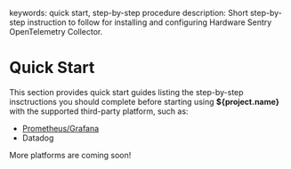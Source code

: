 keywords: quick start, step-by-step procedure
description: Short step-by-step instruction to follow for installing and configuring Hardware Sentry OpenTelemetry Collector.

# Quick Start

This section provides quick start guides listing the step-by-step insctructions you should complete before starting using **${project.name}** with the supported third-party platform, such as:

* [Prometheus/Grafana](../prometheus-grafana.html)
* Datadog

More platforms are coming soon!